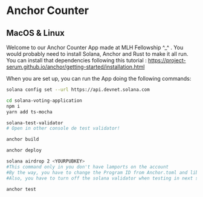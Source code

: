 # Anchor Counter

## MacOS & Linux
Welcome to our Anchor Counter App made at MLH Fellowship ^_^ . 
You would probably need to install Solana, Anchor and Rust to make it all run.
You can install that dependencies following this tutorial : https://project-serum.github.io/anchor/getting-started/installation.html

When you are set up, you can run the App doing the following commands:
```bash
solana config set --url https://api.devnet.solana.com
```
```bash
cd solana-voting-application
npm i
yarn add ts-mocha
```
```bash
solana-test-validator
# Open in other console de test validator!
```

```bash
anchor build
```
```bash
anchor deploy
```

```bash
solana airdrop 2 <YOURPUBKEY>
#This command only in you don't have lamports on the account
#By the way, you have to change the Program ID from Anchor.toml and lib.rs to make it works!
#Also, you have to turn off the solana validator when testing in next step
```
```bash
anchor test
```


